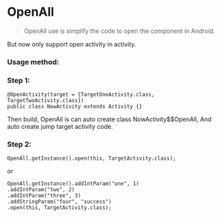 # OpenAll

> OpenAll use is simplify the code to open the component in Android.

But now only support open activity in activity.

### Usage method:

### Step 1:

    @OpenActivity(target = {TargetOneActivity.class, TargetTwoActivity.class})
    public class NowActivity extends Activity {}

Then build, OpenAll is can auto create class NowActivity$$OpenAll, And auto create
 jump target activity code.
 
### Step 2:

    OpenAll.getInstance().open(this, TargetActivity.class);

or

    OpenAll.getInstance().addIntParam("one", 1)
    .addIntParam("two", 2)
    .addIntParam("three", 3)
    .addStringParam("four", "success")
    .open(this, TargetActivity.class);